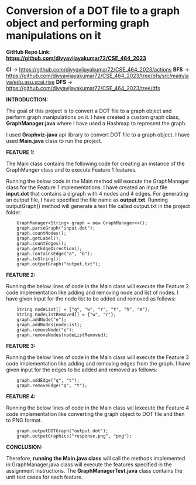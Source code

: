 # Conversion of a DOT file to a graph object and performing graph manipulations on it

**GitHub Repo Link: https://github.com/divyavijayakumar72/CSE_464_2023**

**CI** → https://github.com/divyavijayakumar72/CSE_464_2023/actions
**BFS** -> https://github.com/divyavijayakumar72/CSE_464_2023/tree/bfs/src/main/java/edu.asu.scai.rise
**DFS** -> https://github.com/divyavijayakumar72/CSE_464_2023/tree/dfs

**INTRODUCTION:**

The goal of this project is to convert a DOT file to a graph object and perform graph manipulations on it. I have created a custom graph class, **GraphManager.java** where I have used a Hashmap to represent the graph. 

I used **Graphviz-java** api library to convert DOT file to a graph object. I have used **Main.java** class to run the project.


**FEATURE 1:**

The Main class contains the following code for creating an instance of the GraphManger class and to execute Feature 1 features.

Running the below code in the Main method will execute the GraphManager class for the Feature 1 implementations. I have created an input file **input.dot** that contains a digraph with 4 nodes and 4 edges. For generating an output file, I have specified the file name as **output.txt**. Running outputGraph() method will generate a text file called output.txt in the project folder.
  
        
        GraphManager<String> graph = new GraphManager<>();
        graph.parseGraph("input.dot");
        graph.countNodes();
        graph.getLabel();
        graph.countEdges();
        graph.getEdgeDirection();
        graph.containsEdge("a", "b");
        graph.toString();
        graph.outputGraph("output.txt");
        
        
        
**FEATURE 2:**

Running the below lines of code in the Main class will execute the Feature 2 code implementation like adding and removing node and list of nodes. I have given input for the node list to be added and removed as follows:

        
        String nodeList[] = {"q", "w", "r", "t", "h", "m"};
        String nodeListRemoved[] = {"w", "r"};
        graph.addNode("e");
        graph.addNodes(nodeList);
        graph.removeNode("e");
        graph.removeNodes(nodeListRemoved);
        


**FEATURE 3:**

Running the below lines of code in the Main class will execute the Feature 3 code implementation like adding and removing edges from the graph. I have given input for the edges to be added and removed as follows:


        graph.addEdge("q", "t");
        graph.removeEdge("q", "t");



**FEATURE 4:**

Running the below lines of code in the Main class wil lexecute the Feature 4 code implementation like converting the graph object to DOT file and then to PNG format.

        graph.outputDOTGraph("output.dot");
        graph.outputGraphics("response.png", "png");
        
     
     
**CONCLUSION:**
     
Therefore, **running the Main.java class** will call the methods implemented in GraphManager.java class will execute the features specified in the assignment instructions. The **GraphManagerTest.java** class contains the unit test cases for each feature.

